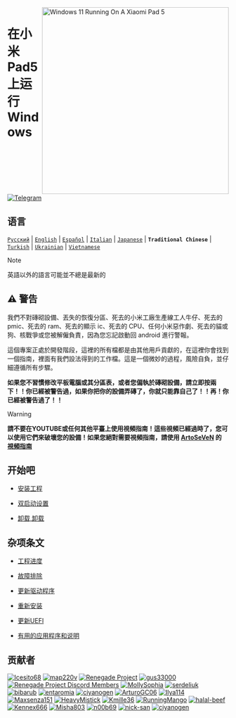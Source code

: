 <img align="right" src="https://raw.githubusercontent.com/erdilS/Port-Windows-11-Xiaomi-Pad-5/main/nabu.png" width="425" alt="Windows 11 Running On A Xiaomi Pad 5">


# 在小米Pad5上运行Windows

[![Telegram](https://img.shields.io/badge/Chat-Telegram-brightgreen.svg?logo=telegram&style=flat-square)](https://t.me/nabuwoa)

## 语言
[```Русский```](/README-RU.md) | [```English```](/README.md) | [```Español```](/guide/Español/README-es.md) | [```Italian```](/guide/Italian/README-it.md) | [```Japanese```](/guide/Japanese/README-ja.md) | **```Traditional Chinese```** | [```Turkish```](/guide/Turkish/README-tr.md) | [```Ukrainian```](/guide/Ukrainian/README-uk.md) | [```Vietnamese```](/guide/Vietnamese/README-vi.md)

> [!NOTE]
> 英語以外的語言可能並不總是最新的

## ⚠️ 警告

我們不對磚砌設備、丟失的恢復分區、死去的小米工廠生產線工人牛仔、死去的 pmic、死去的 ram、死去的顯示 ic、死去的 CPU、任何小米惡作劇、死去的貓或狗、核戰爭或您被解僱負責，因為您忘記啟動回 android 進行警報。

這個專案正處於開發階段，這裡的所有檔都是由其他用戶貢獻的，在這裡你會找到一個指南，裡面有我們設法得到的工作檔。這是一個微妙的過程，風險自負，並仔細遵循所有步驟。

**如果您不習慣修改平板電腦或其分區表，或者您偏執於磚砌設備，請立即按兩下！！你已經被警告過，如果你把你的設備弄磚了，你就只能靠自己了！！再！你已經被警告過了！！**
> [!WARNING]
> **請不要在YOUTUBE或任何其他平臺上使用視頻指南！這些視頻已經過時了，您可以使用它們來破壞您的設備！如果您絕對需要視頻指南，請使用 [ArtoSeVeN](https://www.youtube.com/channel/UCYjwfxlYlJ7Nnzv01oszQvA) 的 [視頻指南](https://youtu.be/BbgTbTGbXYg)**


## 开始吧
- [安装工程](1-partition-tw.md)
  
- [双启动设置](dualboot-tw.md)
  
- [卸载,卸载](uninstall-tw.md)

## 杂项条文
- [工程进度](guide/OUTDATED,%20DO%20NOT%20USE/Traditional%20Chinese/status.md)
  
- [故障排除](troubleshooting-tw.md)
  
- [更新驱动程序](update-tw.md)
  
- [重新安装](reinstall-tw.md)
  
- [更新UEFI](UEFI-updating-tw.md)
  
- [有用的应用程序和说明](/guide/Additional-materials/Additional-materials-tw.md)



## 贡献者

[<img alt="Icesito68" src="https://images.weserv.nl/?url=https://avatars.githubusercontent.com/u/113939920?v=4&w=45&fit=cover&mask=circle&maxage=7d" />](https://github.com/Icesito68)
[<img alt="map220v" src="https://images.weserv.nl/?url=https://avatars.githubusercontent.com/u/14368485?v=4&w=45&fit=cover&mask=circle&maxage=7d" />](https://github.com/map220v)
[<img alt="Renegade Project" src="https://images.weserv.nl/?url=https://avatars.githubusercontent.com/u/63859504?s=200&v=4&w=45&fit=cover&mask=circle&maxage=7d" />](https://github.com/edk2-porting)
[<img alt="gus33000" src="https://images.weserv.nl/?url=https://avatars.githubusercontent.com/u/3755345?v=4&w=45&fit=cover&mask=circle&maxage=7d" />](https://github.com/gus33000)
[<img alt="Renegade Project Discord Members" src="https://images.weserv.nl/?url=https://cdn.discordapp.com/icons/736563593058713690/68f67bfddf4390b11effc99917b16338.webp?size=256&w=45&fit=cover&mask=circle&maxage=7d" />](https://discord.gg/XXBWfag)
[<img alt="MollySophia" src="https://images.weserv.nl/?url=https://avatars.githubusercontent.com/u/20746884?v=4&w=45&fit=cover&mask=circle&maxage=7d" />](https://github.com/MollySophia)
[<img alt="serdeliuk" src="https://images.weserv.nl/?url=https://avatars.githubusercontent.com/u/38280618?v=4&w=45&fit=cover&mask=circle&maxage=7d" />](https://github.com/serdeliuk)
[<img alt="bibarub" src="https://images.weserv.nl/?url=https://avatars.githubusercontent.com/u/73599925?v=4&w=45&fit=cover&mask=circle&maxage=7d" />](https://github.com/bibarub)
[<img alt="entaromia" src="https://images.weserv.nl/?url=https://avatars.githubusercontent.com/u/30384045?v=4&w=45&fit=cover&mask=circle&maxage=7d" />](https://github.com/entaromia)
[<img alt="ciyanogen" src="https://images.weserv.nl/?url=https://avatars.githubusercontent.com/u/29534488?v=4&w=45&fit=cover&mask=circle&maxage=7d" />](https://github.com/ciyanogen)
[<img alt="ArturoGC06" src="https://images.weserv.nl/?url=https://avatars.githubusercontent.com/u/76574534?v=4&w=45&fit=cover&mask=circle&maxage=7d" />](https://github.com/ArturoGC06)
[<img alt="Ilya114" src="https://images.weserv.nl/?url=https://avatars.githubusercontent.com/u/93242944?v=4&w=45&fit=cover&mask=circle&maxage=7d" />](https://github.com/Ilya114)
[<img alt="Maxsenza151" src="https://images.weserv.nl/?url=https://avatars.githubusercontent.com/u/93602290?v=4&w=45&fit=cover&mask=circle&maxage=7d" />](https://github.com/Maxsenza151)
[<img alt="HeavyMistick" src="https://images.weserv.nl/?url=https://avatars.githubusercontent.com/u/94836779?v=4&w=45&fit=cover&mask=circle&maxage=7d" />](https://github.com/HeavyMistick)
[<img alt="Kmille36" src="https://images.weserv.nl/?url=https://avatars.githubusercontent.com/u/58414694?v=4&w=45&fit=cover&mask=circle&maxage=7d" />](https://github.com/Kmille36)
[<img alt="RunningMango" src="https://images.weserv.nl/?url=https://avatars.githubusercontent.com/u/36758157?v=4&w=45&fit=cover&mask=circle&maxage=7d" />](https://github.com/RunningMango)
[<img alt="halal-beef" src="https://images.weserv.nl/?url=https://avatars.githubusercontent.com/u/78730004?v=4&w=45&fit=cover&mask=circle&maxage=7d" />](https://github.com/halal-beef)
[<img alt="Kennex666" src="https://images.weserv.nl/?url=https://avatars.githubusercontent.com/u/55269418?v=4&w=45&fit=cover&mask=circle&maxage=7d" />](https://github.com/kennex666)
[<img alt="Misha803" src="https://images.weserv.nl/?url=https://avatars.githubusercontent.com/u/118528504?v=4&w=45&fit=cover&mask=circle&maxage=7d" />](https://github.com/Misha803)
[<img alt="n00b69" src="https://images.weserv.nl/?url=https://avatars.githubusercontent.com/u/83274506?v=4&w=45&fit=cover&mask=circle&maxage=7d" />](https://github.com/n00b69)
[<img alt="nick-san" src="https://images.weserv.nl/?url=https://avatars.githubusercontent.com/u/45539267?v=4&w=45&fit=cover&mask=circle&maxage=7d" />](https://github.com/nick-san)
[<img alt="ciyanogen" src="https://images.weserv.nl/?url=https://avatars.githubusercontent.com/u/84897942?v=4&w=45&fit=cover&mask=circle&maxage=7d" />](https://github.com/ciyanogen)
